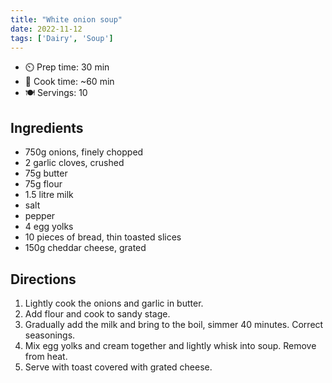 ```yaml
---
title: "White onion soup"
date: 2022-11-12
tags: ['Dairy', 'Soup']
---
```


- ⏲️ Prep time: 30 min
- 🍳 Cook time: ~60 min
- 🍽️ Servings: 10

## Ingredients

- 750g onions, finely chopped
- 2 garlic cloves, crushed
- 75g butter
- 75g flour
- 1.5 litre milk
- salt
- pepper
- 4 egg yolks
- 10 pieces of bread, thin toasted slices
- 150g cheddar cheese, grated

## Directions

1. Lightly cook the onions and garlic in butter.
2. Add flour and cook to sandy stage.
3. Gradually add the milk and bring to the boil, simmer 40 minutes. Correct seasonings.
4. Mix egg yolks and cream together and lightly whisk into soup. Remove from heat.
5. Serve with toast covered with grated cheese.
